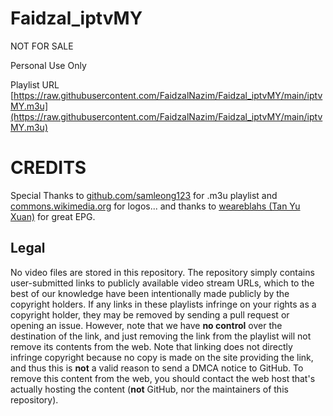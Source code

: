 # Faidzal_iptvMY
NOT FOR SALE

Personal Use Only

Playlist URL [https://raw.githubusercontent.com/FaidzalNazim/Faidzal_iptvMY/main/iptvMY.m3u](https://raw.githubusercontent.com/FaidzalNazim/Faidzal_iptvMY/main/iptvMY.m3u)

# CREDITS

Special Thanks to [github.com/samleong123](https://github.com/samleong123) for .m3u playlist and [commons.wikimedia.org](https://commons.wikimedia.org/wiki/Main_Page) for logos... and thanks to [weareblahs (Tan Yu Xuan)](https://github.com/weareblahs) for great EPG.

## Legal

No video files are stored in this repository. The repository simply contains user-submitted links to publicly available video stream URLs, which to the best of our knowledge have been intentionally made publicly by the copyright holders. If any links in these playlists infringe on your rights as a copyright holder, they may be removed by sending a pull request or opening an issue. However, note that we have **no control** over the destination of the link, and just removing the link from the playlist will not remove its contents from the web. Note that linking does not directly infringe copyright because no copy is made on the site providing the link, and thus this is **not** a valid reason to send a DMCA notice to GitHub. To remove this content from the web, you should contact the web host that's actually hosting the content (**not** GitHub, nor the maintainers of this repository).
